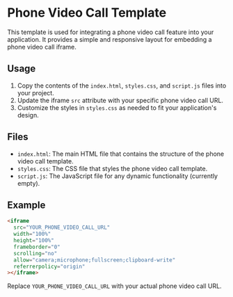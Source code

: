 # Phone Video Call Template

This template is used for integrating a phone video call feature into your application. It provides a simple and responsive layout for embedding a phone video call iframe.

## Usage

1. Copy the contents of the `index.html`, `styles.css`, and `script.js` files into your project.
2. Update the iframe `src` attribute with your specific phone video call URL.
3. Customize the styles in `styles.css` as needed to fit your application's design.

## Files

- `index.html`: The main HTML file that contains the structure of the phone video call template.
- `styles.css`: The CSS file that styles the phone video call template.
- `script.js`: The JavaScript file for any dynamic functionality (currently empty).

## Example

```html
<iframe
  src="YOUR_PHONE_VIDEO_CALL_URL"
  width="100%"
  height="100%"
  frameborder="0"
  scrolling="no"
  allow="camera;microphone;fullscreen;clipboard-write"
  referrerpolicy="origin"
></iframe>
```

Replace `YOUR_PHONE_VIDEO_CALL_URL` with your actual phone video call URL.
